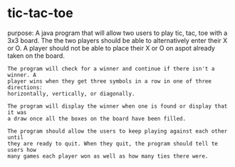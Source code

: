# tic-tac-toe
purpose: A java program that will allow two users to play tic, tac, toe with a
    3x3 board. The the two players should be able to alternatively enter their
    X or O. A player should not be able to place their X or O on aspot already
    taken on the board.

    The program will check for a winner and continue if there isn't a winner. A
    player wins when they get three symbols in a row in one of three directions:
    horizontally, vertically, or diagonally.

    The program will display the winner when one is found or display that it was
    a draw once all the boxes on the board have been filled.

    The program should allow the users to keep playing against each other until
    they are ready to quit. When they quit, the program should tell te users how
    many games each player won as well as how many ties there were.
